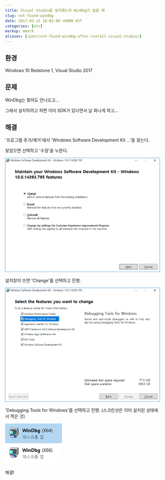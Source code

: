 ```yaml
---
title: Visual Studio를 설치했는데 WinDbg가 없을 때
slug: not-found-windbg
date: 2017-03-15 16:02:00 +0900 KST
categories: [etc]
markup: mmark
aliases: [/post/not-found-windbg-after-install-visual-studio/]
---
```


## 환경

Windows 10 Redstone 1, Visual Studio 2017

## 문제

WinDbg는 찾아도 안나오고...

그래서 설치하려고 하면 이미 SDK가 있다면서 날 화나게 하고...

## 해결

'프로그램 추가/제거'에서 'Windows Software Development Kit ...'을 찾는다.

찾았으면 선택하고 '수정'을 누른다.

![Maintain your Windows Software Development Kit](windows-sdk-maintain.png)

설치창이 뜨면 'Change'를 선택하고 진행.

![Select the features you want to change](windows-sdk-change.png)

'Debugging Tools for Windows'를 선택하고 진행. (스크린샷은 이미 설치된 상태에서 찍은 것)

![Installed WinDbg](installed-windbg.png)

해결!
